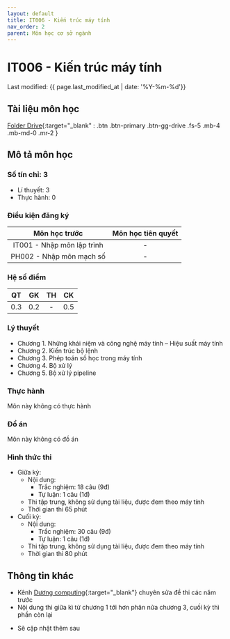 ```yaml
---
layout: default
title: IT006 - Kiến trúc máy tính
nav_order: 2
parent: Môn học cơ sở ngành
---
```


# IT006 - Kiến trúc máy tính

Last modified: {{ page.last_modified_at | date: '%Y-%m-%d'}}


## Tài liệu môn học

[Folder Drive](https://drive.google.com/drive/folders/10uq4gyAYqqRAmOgljYOS1nTXuMqoztob?usp=sharingệu){:target="_blank" : .btn .btn-primary .btn-gg-drive .fs-5 .mb-4 .mb-md-0 .mr-2 }

## Mô tả môn học

### Số tín chỉ: 3
- Lí thuyết: 3
- Thực hành: 0

### Điều kiện đăng ký

| Môn học trước| Môn học tiên quyết  |
|------|-----|
| <center>IT001 - Nhập môn lập trình</center>| <center>-</center>|
| <center>PH002 - Nhập môn mạch số</center>| <center>-</center>|

### Hệ số điểm

| QT   | GK  | TH  | CK  |
|------|-----|-----|-----|
| <center>0.3</center>| <center>0.2</center>| <center>-</center> | <center>0.5</center> |

### Lý thuyết

- Chương 1. Những khái niệm và công nghệ máy tính – Hiệu suất máy tính
- Chương 2. Kiến trúc bộ lệnh
- Chương 3. Phép toán số học trong máy tính
- Chương 4. Bộ xử lý
- Chương 5. Bộ xử lý pipeline

### Thực hành

Môn này không có thực hành

### Đồ án

Môn này không có đồ án

### Hình thức thi

- Giữa kỳ: 
    - Nội dung:
        + Trắc nghiệm: 18 câu (9đ)
        + Tự luận: 1 câu (1đ)
    - Thi tập trung, không sử dụng tài liệu, được đem theo máy tính
    - Thời gian thi 65 phút
- Cuối kỳ:
    - Nội dung: 
        + Trắc nghiệm: 30 câu (9đ)
        + Tự luận: 1 câu (1đ)
    - Thi tập trung, không sử dụng tài liệu, được đem theo máy tính
    - Thời gian thi 80 phút

## Thông tin khác
- Kênh [Dương computing](https://www.youtube.com/@DuongComputing/featured){:target="_blank"} chuyên sửa đề thi các năm trước 
- Nội dung thi giữa kì từ chương 1 tới hơn phân nửa chương 3, cuối kỳ thì phần còn lại
* Sẽ cập nhật thêm sau 
